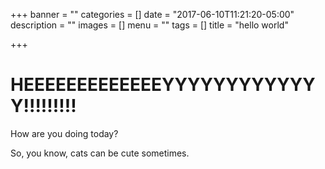 +++
banner = ""
categories = []
date = "2017-06-10T11:21:20-05:00"
description = ""
images = []
menu = ""
tags = []
title = "hello world"

+++

# HEEEEEEEEEEEEEYYYYYYYYYYYYY!!!!!!!!!

How are you doing today?

So, you know, cats can be cute sometimes.

